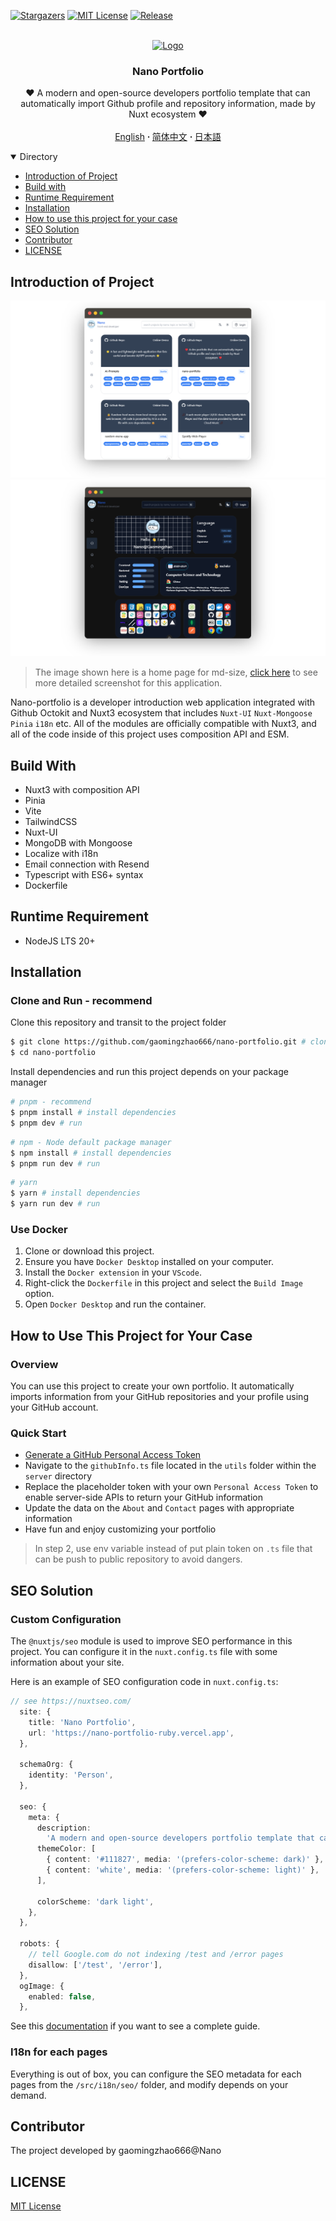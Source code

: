 [![Stargazers][stars-shield]][stars-url]
[![MIT License][license-shield]][license-url]
[![Release][release-shield]][release-url]

<br />
<div align="center">
  <a href="https://github.com/gaomingzhao666/nano-portfolio">
    <img src="/public/favicon.ico" alt="Logo" width="100" height="100">
  </a>

  <h3 align="center">Nano Portfolio</h3>

  <p align="center">
    ❤️ A modern and open-source developers portfolio template that can automatically import Github profile and repository information, made by Nuxt ecosystem ❤️
    <br />
    <br />
    <a href="https://github.com/gaomingzhao666/nano-portfolio/blob/master/README.md">English</a>
      <strong> · </strong>
    <a href="https://github.com/gaomingzhao666/nano-portfolio/blob/master/README-CN.md">简体中文</a>
      <strong> · </strong>
    <a href="https://github.com/gaomingzhao666/nano-portfolio/blob/master/README-JP.md">日本語</a>
  </p>
</div>

<details open>
  <summary>Directory</summary>
  <ul>
    <li><a href="#introduction-of-project">Introduction of Project</a> </li>
    <li><a href="#build-with">Build with</a></li>
    <li><a href="#runtime-requirement">Runtime Requirement</a></li>
    <li><a href="#installation">Installation</a></li>
    <li><a href="#how-to-use-this-project-for-your-case">How to use this project for your case</a></li>
    <li><a href="#seo-solution">SEO Solution</a></li>
    <li><a href="#contributor">Contributor</a></li>
    <li><a href="#license">LICENSE</a></li>
  </ul>
</details>

## Introduction of Project

<p align="center">
    <img src="/public/SCREENSHOT/index-mockup.png">
    <img src="/public/SCREENSHOT/new-about-mockup.png">
</p>

> The image shown here is a home page for md-size, [click here](https://github.com/gaomingzhao666/nano-portfolio/tree/main/public/SCREENSHOT) to see more detailed screenshot for this application.

Nano-portfolio is a developer introduction web application integrated with Github Octokit and Nuxt3 ecosystem that includes `Nuxt-UI` `Nuxt-Mongoose` `Pinia` `i18n` etc. All of the modules are officially compatible with Nuxt3, and all of the code inside of this project uses composition API and ESM.

## Build With

- Nuxt3 with composition API
- Pinia
- Vite
- TailwindCSS
- Nuxt-UI
- MongoDB with Mongoose
- Localize with i18n
- Email connection with Resend
- Typescript with ES6+ syntax
- Dockerfile

## Runtime Requirement

- NodeJS LTS 20+

## Installation

### Clone and Run - recommend

Clone this repository and transit to the project folder

```sh
$ git clone https://github.com/gaomingzhao666/nano-portfolio.git # clone
$ cd nano-portfolio
```

Install dependencies and run this project depends on your package manager

```sh
# pnpm - recommend
$ pnpm install # install dependencies
$ pnpm dev # run
```

```sh
# npm - Node default package manager
$ npm install # install dependencies
$ pnpm run dev # run
```

```sh
# yarn
$ yarn # install dependencies
$ yarn run dev # run
```

### Use Docker

1. Clone or download this project.
2. Ensure you have `Docker Desktop` installed on your computer.
3. Install the `Docker extension` in your `VScode`.
4. Right-click the `Dockerfile` in this project and select the `Build Image` option.
5. Open `Docker Desktop` and run the container.

## How to Use This Project for Your Case

### Overview

You can use this project to create your own portfolio. It automatically imports information from your GitHub repositories and your profile using your GitHub account.

### Quick Start

- [Generate a GitHub Personal Access Token](https://docs.github.com/en/enterprise-server@3.9/authentication/keeping-your-account-and-data-secure/managing-your-personal-access-tokens)
- Navigate to the `githubInfo.ts` file located in the `utils` folder within the `server` directory
- Replace the placeholder token with your own `Personal Access Token` to enable server-side APIs to return your GitHub information
- Update the data on the `About` and `Contact` pages with appropriate information
- Have fun and enjoy customizing your portfolio

> In step 2, use env variable instead of put plain token on `.ts` file that can be push to public repository to avoid dangers.

## SEO Solution

### Custom Configuration

The `@nuxtjs/seo` module is used to improve SEO performance in this project. You can configure it in the `nuxt.config.ts` file with some information about your site.

Here is an example of SEO configuration code in `nuxt.config.ts`:

```ts
// see https://nuxtseo.com/
  site: {
    title: 'Nano Portfolio',
    url: 'https://nano-portfolio-ruby.vercel.app',
  },

  schemaOrg: {
    identity: 'Person',
  },

  seo: {
    meta: {
      description:
        'A modern and open-source developers portfolio template that can automatically import Github profile and repository information, made by Vue/Nuxt ecosystem and Octokit APIs',
      themeColor: [
        { content: '#111827', media: '(prefers-color-scheme: dark)' },
        { content: 'white', media: '(prefers-color-scheme: light)' },
      ],

      colorScheme: 'dark light',
    },
  },

  robots: {
    // tell Google.com do not indexing /test and /error pages
    disallow: ['/test', '/error'],
  },
  ogImage: {
    enabled: false,
  },
```

See this [documentation](https://nuxtseo.com/docs/nuxt-seo/guides/using-the-modules) if you want to see a complete guide.

### I18n for each pages

Everything is out of box, you can configure the SEO metadata for each pages from the `/src/i18n/seo/` folder, and modify depends on your demand.

## Contributor

The project developed by gaomingzhao666@Nano

## LICENSE

[MIT License](https://github.com/gaomingzhao666/nano-portfolio/blob/main/LICENSE)

[stars-shield]: https://img.shields.io/github/stars/gaomingzhao666/nano-portfolio?style=for-the-badge
[stars-url]: https://github.com/gaomingzhao666/nano-portfolio/stargazers
[license-shield]: https://img.shields.io/badge/license-MIT-green?style=for-the-badge
[license-url]: https://github.com/gaomingzhao666/nano-portfolio/blob/main/LICENSE
[release-shield]: https://img.shields.io/github/v/release/gaomingzhao666/nano-portfolio?style=for-the-badge
[release-url]: https://github.com/gaomingzhao666/nano-portfolio/releases
